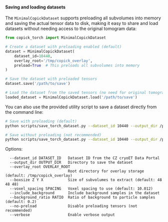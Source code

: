 #### Saving and loading datasets

The `MinimalCopickDataset` supports preloading all subvolumes into memory and saving the actual tensor data to disk, making it easy to share and load datasets without needing access to the original tomogram data:

```python
from copick_torch import MinimalCopickDataset

# Create a dataset with preloading enabled (default)
dataset = MinimalCopickDataset(
    dataset_id=10440,
    overlay_root='/tmp/copick_overlay',
    preload=True  # This preloads all subvolumes into memory
)

# Save the dataset with preloaded tensors
dataset.save('/path/to/save')

# Load the dataset from the saved tensors (no need for original tomogram data)
loaded_dataset = MinimalCopickDataset.load('/path/to/save')
```

You can also use the provided utility script to save a dataset directly from the command line:

```bash
# Save with preloading (default)
python scripts/save_torch_dataset.py --dataset_id 10440 --output_dir /path/to/save

# Save without preloading (not recommended)
python scripts/save_torch_dataset.py --dataset_id 10440 --output_dir /path/to/save --no-preload
```

Options:
```
  --dataset_id DATASET_ID   Dataset ID from the CZ cryoET Data Portal
  --output_dir OUTPUT_DIR   Directory to save the dataset
  --overlay_root OVERLAY_ROOT
                            Root directory for overlay storage (default: /tmp/copick_overlay)
  --boxsize Z Y X           Size of subvolumes to extract (default: 48 48 48)
  --voxel_spacing SPACING   Voxel spacing to use (default: 10.012)
  --include_background      Include background samples in the dataset
  --background_ratio RATIO  Ratio of background to particle samples (default: 0.2)
  --no-preload              Disable preloading tensors (not recommended)
  --verbose                 Enable verbose output
```